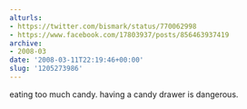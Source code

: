 ```yaml
---
alturls:
- https://twitter.com/bismark/status/770062998
- https://www.facebook.com/17803937/posts/856463937419
archive:
- 2008-03
date: '2008-03-11T22:19:46+00:00'
slug: '1205273986'
---
```


eating too much candy. having a candy drawer is dangerous.

